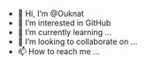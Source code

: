 - 👋 Hi, I’m @Ouknat
- 👀 I’m interested in GitHub 
- 🌱 I’m currently learning ...
- 💞️ I’m looking to collaborate on ...
- 📫 How to reach me ...

<!---
Ouknat/Ouknat is a ✨ special ✨ repository because its `README.md` (this file) appears on your GitHub profile.
You can click the Preview link to take a look at your changes.
--->
